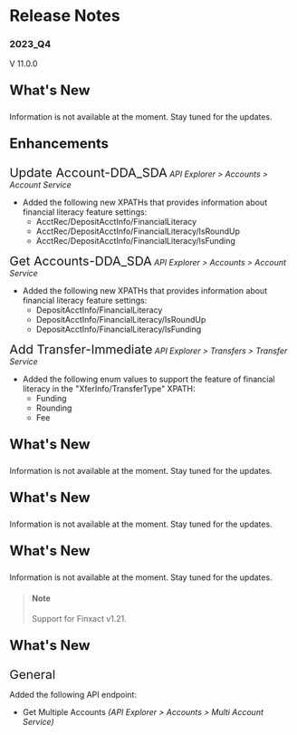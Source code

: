 # Release Notes 
### 2023_Q4
V 11.0.0
<!-- 
type: tab 
titles: Premier, Precision, Signature, Cleartouch, DNA, Finxact
-->


<p style="font-size: 24px; font-weight: bold;">What's New </p>
Information is not available at the moment. Stay tuned for the updates.

<!-- type: tab -->
<p style="font-size: 24px; font-weight: bold;">Enhancements </p>

<span style="font-size: 22px; ">Update Account-DDA_SDA</span> *API Explorer > Accounts > Account Service*


- Added the following new XPATHs that provides information about financial literacy feature settings:
	- AcctRec/DepositAcctInfo/FinancialLiteracy
	- AcctRec/DepositAcctInfo/FinancialLiteracy/IsRoundUp
	- AcctRec/DepositAcctInfo/FinancialLiteracy/IsFunding


<span style="font-size: 22px; ">Get Accounts-DDA_SDA</span> *API Explorer > Accounts > Account Service*


- Added the following new XPATHs that provides information about financial literacy feature settings:
	- DepositAcctInfo/FinancialLiteracy
	- DepositAcctInfo/FinancialLiteracy/IsRoundUp
	- DepositAcctInfo/FinancialLiteracy/IsFunding


<span style="font-size: 22px; ">Add Transfer-Immediate</span> *API Explorer > Transfers > Transfer Service*


- Added the following enum values to support the feature of financial literacy in the "XferInfo/TransferType" XPATH:
	- Funding
	- Rounding
	- Fee


<!-- type: tab -->
<p style="font-size: 24px; font-weight: bold;">What's New </p>
Information is not available at the moment. Stay tuned for the updates.

<!-- type: tab -->
<p style="font-size: 24px; font-weight: bold;">What's New </p>
Information is not available at the moment. Stay tuned for the updates.

<!-- type: tab -->
<p style="font-size: 24px; font-weight: bold;">What's New </p>
Information is not available at the moment. Stay tuned for the updates.

<!-- type: tab -->
> #### Note
> Support for Finxact v1.21.
> 
<p style="font-size: 24px; font-weight: bold;">What's New </p>

<span style="font-size: 22px; ">General</span>


Added the following API endpoint:
- Get Multiple Accounts *(API Explorer > Accounts > Multi Account Service)*
<!-- type: tab-end -->
